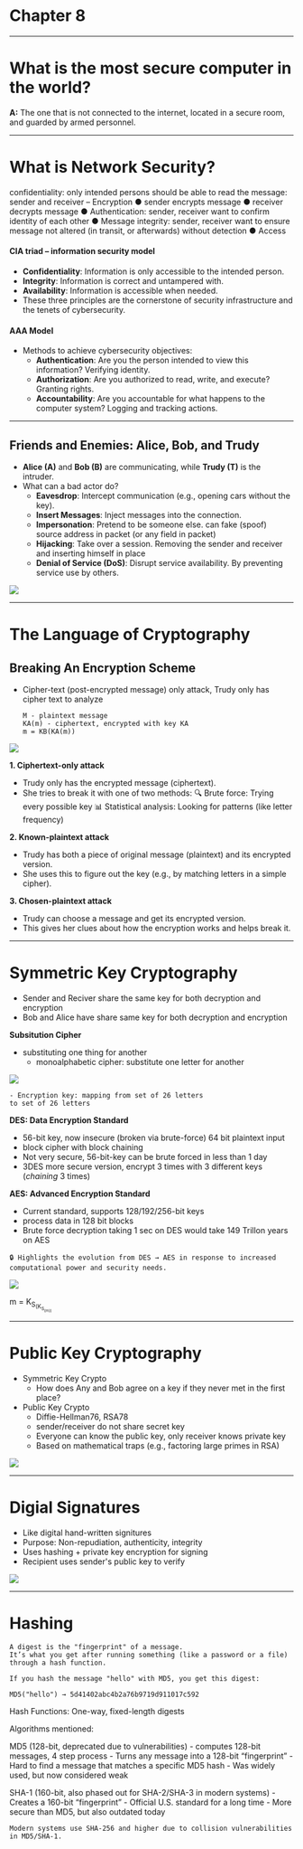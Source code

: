 # **Chapter 8**

---

# What is the most secure computer in the world?
**A:** The one that is not connected to the internet, located in a secure room, and guarded by armed personnel.

---

# What is Network Security?
confidentiality: only intended persons should be able to read the
message: sender and receiver
– Encryption
● sender encrypts message
● receiver decrypts message
●
Authentication: sender, receiver want to confirm identity of each
other
●
Message integrity: sender, receiver want to ensure message not
altered (in transit, or afterwards) without detection
●
Access 

#### CIA triad – information security model
- **Confidentiality**: Information is only accessible to the intended person.
- **Integrity**: Information is correct and untampered with.
- **Availability**: Information is accessible when needed.
- These three principles are the cornerstone of security infrastructure and the tenets of cybersecurity.

#### AAA Model
- Methods to achieve cybersecurity objectives:
    - **Authentication**: Are you the person intended to view this information? Verifying identity.
    - **Authorization**: Are you authorized to read, write, and execute? Granting rights.
    - **Accountability**: Are you accountable for what happens to the computer system? Logging and tracking actions.

---

## Friends and Enemies: Alice, Bob, and Trudy

- **Alice (A)** and **Bob (B)** are communicating, while **Trudy (T)** is the intruder.
- What can a bad actor do?
    - **Eavesdrop**: Intercept communication (e.g., opening cars without the key).
    - **Insert Messages**: Inject messages into the connection.
    - **Impersonation**: Pretend to be someone else. can fake (spoof) source address in packet (or any field in packet)
    - **Hijacking**: Take over a session. Removing the sender and receiver and inserting himself in place
    - **Denial of Service (DoS)**: Disrupt service availability. By preventing service use by others.

![](../img/1.png)

---

# The Language of Cryptography

## Breaking An Encryption Scheme 
- Cipher-text (post-encrypted message) only attack, Trudy only has cipher text to analyze
	```
	M - plaintext message
	KA(m) - ciphertext, encrypted with key KA
	m = KB(KA(m))
	```
![](../img/3.png)

**1. Ciphertext-only attack**
- Trudy only has the encrypted message (ciphertext).
- She tries to break it with one of two methods:
	🔍 Brute force: Trying every possible key
	📊 Statistical analysis: Looking for patterns (like letter frequency)

**2. Known-plaintext attack**
- Trudy has both a piece of original message (plaintext) and its encrypted version.
- She uses this to figure out the key (e.g., by matching letters in a simple cipher).

**3. Chosen-plaintext attack**
- Trudy can choose a message and get its encrypted version.
- This gives her clues about how the encryption works and helps break it.

---

# Symmetric Key Cryptography
- Sender and Reciver share the same key for both decryption and encryption
- Bob and Alice have share same key for both decryption and encryption

**Subsitution Cipher**
- substituting one thing for another
    - monoalphabetic cipher: substitute one letter for another

![](../img/3.png)

	- Encryption key: mapping from set of 26 letters
	to set of 26 letters

**DES: Data Encryption Standard**
- 56-bit key, now insecure (broken via brute-force) 64 bit plaintext input
- block cipher with block chaining
- Not very secure, 56-bit-key can be brute forced in less than 1 day
- 3DES more secure version, encrypt 3 times with 3 different keys (*chaining* 3 times)

**AES: Advanced Encryption Standard**
- Current standard, supports 128/192/256-bit keys
- process data in 128 bit blocks
- Brute force decryption taking 1 sec on DES would take 149 Trillon years on AES

`🔒 Highlights the evolution from DES → AES in response to increased computational power and security needs.`

![](../img/2.png)

m = K<sub>S<sub>(K<sub>S<sub>(m))


---

# Public Key Cryptography
- Symmetric Key Crypto
	- How does Any and Bob agree on a key if they never met in the first place?
- Public Key Crypto
	- Diffie-Hellman76, RSA78
	- sender/receiver do not share secret key
	- Everyone can know the public key, only receiver knows private key
	- Based on mathematical traps (e.g., factoring large primes in RSA)

![](../img/5.png)

---

# Digial Signatures
- Like digital hand-written signitures
- Purpose: Non-repudiation, authenticity, integrity
- Uses hashing + private key encryption for signing
- Recipient uses sender's public key to verify

![](../img/6.png)

---

# Hashing
```
A digest is the "fingerprint" of a message.
It’s what you get after running something (like a password or a file) through a hash function.

If you hash the message "hello" with MD5, you get this digest:

MD5("hello") → 5d41402abc4b2a76b9719d911017c592
```

Hash Functions: One-way, fixed-length digests

Algorithms mentioned:

MD5 (128-bit, deprecated due to vulnerabilities)
	- computes 128-bit messages, 4 step process
	- Turns any message into a 128-bit “fingerprint”
	- Hard to find a message that matches a specific MD5 hash
	- Was widely used, but now considered weak

SHA-1 (160-bit, also phased out for SHA-2/SHA-3 in modern systems)
	- Creates a 160-bit “fingerprint”
	- Official U.S. standard for a long time
	- More secure than MD5, but also outdated today

`Modern systems use SHA-256 and higher due to collision vulnerabilities in MD5/SHA-1.`
